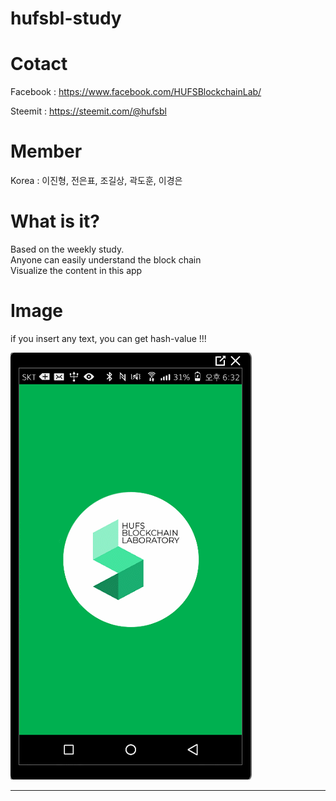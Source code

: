 # hufsbl-study

Cotact
=============

Facebook :
<https://www.facebook.com/HUFSBlockchainLab/>

Steemit :
<https://steemit.com/@hufsbl>

Member
=============
Korea : 이진형, 전은표, 조길상, 곽도훈, 이경은

What is it?
=============
Based on the weekly study.  
Anyone can easily understand the block chain  
Visualize the content in this app  

Image
=============
if you insert any text, you can get hash-value !!!


![Alt text](/image/gif/week1.gif)

<hr/>
